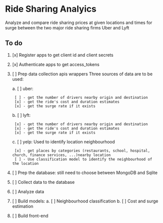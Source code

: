 # Ride Sharing Analyics

Analyze and compare ride sharing prices at given locations and times for surge between the two major ride sharing firms Uber and Lyft

## To do
1. [x] Register apps to get client id and client secrets 
2. [x] Authenticate apps to get access_tokens 
3. [ ] Prep data collection apis wrappers
Three sources of data are to be used:

	a. [ ] uber: 

		[ ] - get the number of drivers nearby origin and destination
		[x] - get the ride's cost and duration estimates 
		[x] - get the surge rate if it exists

	b. [ ] lyft:

		[x] - get the number of drivers nearby origin and destination
		[x] - get the ride's cost and duration estimates 
		[x] - get the surge rate if it exists

	c. [ ] yelp: Used to identify location neighbourhood

		[x] - get places by categories (restaurants, school, hospital, church, finance services, ...)nearby location
		[ ] - Use classification model to identify the neighbourhood of the location

4. [ ] Prep the database: still need to choose between MongoDB and Sqlite
5. [ ] Collect data to the database
6. [ ] Analyze data
7. [ ] Build models:
	a. [ ] Neighbourhood classification
	b. [ ] Cost and surge estimation
8. [ ] Build front-end
